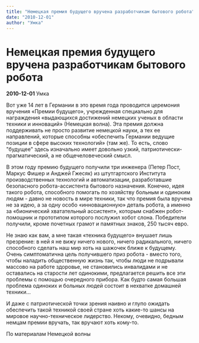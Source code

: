 ```yaml
---
title: "Немецкая премия будущего вручена разработчикам бытового робота"
date: "2010-12-01"
author: "Умка"
---
```


# Немецкая премия будущего вручена разработчикам бытового робота

**2010-12-01** Умка

Вот уже 14 лет в Германии в это время года проводится церемония вручения «Премии будущего», учрежденная специально для награждения «выдающихся достижений немецких ученых в области техники и инноваций» (Немецкая волна). Эта премия должна поддерживать не просто развитие немецкой науки, а тех ее направлений, которые способны «обеспечить Германии ведущие позиции в сфере высоких технологий» (там же). То есть, слово "будущее" здесь изначально имеет довольно узкий, патриотически-прагматический, а не общечеловеческий смысл.

В этом году премию будущего получили три инженера (Петер Пост, Маркус Фишер и Анджей Гжесяк) из штутгартского Института производственных технологий и автоматизации, разработавшие безопасного робота-ассистента бытового назначения. Конечно, идея такого робота, способного помогать по хозяйству больным и одиноким людям - давно не новость в мире техники, так что премия была вручена не за идею, а за одну особо «инновационную» деталь робота, а именно за «бионический хватательный ассистент», которым снабжен робот-помощник и прототипом которого послужил хобот слона. Победители получили, кроме почетных грамот и памятных знаков, 250 тысяч евро.

Не знаю как вам, а мне такая «техника будущего» внушает лишь презрение: в ней я не вижу ничего нового, ничего радикального, ничего способного сделать наш мир хоть на шажочек ближе к будущему. Очень симптоматична цель получившего приз робота - вместо того, чтобы наладить общественную жизнь так, чтобы люди не подрывали массово на работе здоровье, не становились инвалидами и не оставались на старости лет одинокими, предлагается решить все эти проблемы с помощью очередного прибора. Как будто самая большая проблема одиноких и больных людей состоит в нехватке домашней техники...

И даже с патриотической точки зрения наивно и глупо ожидать обеспечить такой техникой своей стране хоть какие-то шансы на мировое научно-техническое лидерство. Некому, очевидно, бедным немцам премии вручать, так вручают хоть кому-то.

По материалам Немецкой волны